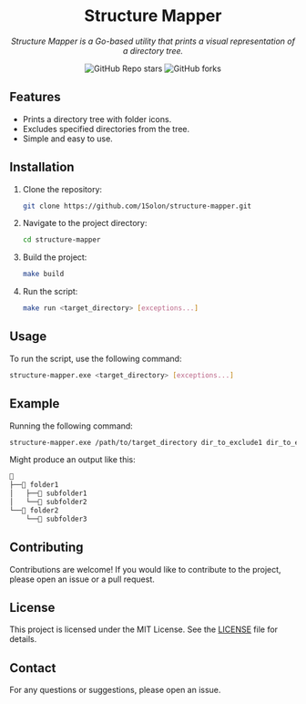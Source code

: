 <div align="center">

# Structure Mapper

_Structure Mapper is a Go-based utility that prints a visual representation of a directory tree._

</div>

<div align="center">

![GitHub Repo stars](https://img.shields.io/github/stars/1Solon/structure-mapper?style=for-the-badge)
![GitHub forks](https://img.shields.io/github/forks/1Solon/structure-mapper?style=for-the-badge)

</div>

## Features

- Prints a directory tree with folder icons.
- Excludes specified directories from the tree.
- Simple and easy to use.

## Installation

1. Clone the repository:

   ```sh
   git clone https://github.com/1Solon/structure-mapper.git
   ```

2. Navigate to the project directory:

   ```sh
   cd structure-mapper
   ```

3. Build the project:

   ```sh
   make build
   ```

4. Run the script:

   ```sh
   make run <target_directory> [exceptions...]
   ```

## Usage

To run the script, use the following command:

```sh
structure-mapper.exe <target_directory> [exceptions...]
```

## Example

Running the following command:

```sh
structure-mapper.exe /path/to/target_directory dir_to_exclude1 dir_to_exclude2
```

Might produce an output like this:

```md
📁
├──📁 folder1
│   ├──📁 subfolder1
│   └──📁 subfolder2
└──📁 folder2
    └──📁 subfolder3
```

## Contributing

Contributions are welcome! If you would like to contribute to the project, please open an issue or a pull request.

## License

This project is licensed under the MIT License. See the [LICENSE](LICENSE) file for details.

## Contact

For any questions or suggestions, please open an issue.

